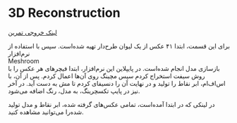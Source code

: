 # 3D Reconstruction

[لینک خروجی تمرین](https://drive.google.com/drive/folders/1sgMXp2zI0oxhtuxfAg87x5Cq8mKg4eV1?usp=sharing)

برای این قسمت، ابتدا ۴۱ عکس از یک لیوان طرح‌دار تهیه شده‌است. سپس با استفاده از نرم‌افزار   
Meshroom  
بازسازی مدل انجام شده‌است. در پایپلاین این نرم‌افزار، ابتدا فیچرهای هر عکس را با روش سیفت استخراج کردم سپس مچینگ روی
آن‌ها اعمال کردم. پس از آن، با اس‌اف‌ام، ابر نقاط را تولید و در نهایت آن را دنسیفای کردم تا مش به دست آید. در آخر نیز در
پایپ تکسچرینگ، به مدل، رنگ اضافه می‌شود.

در لینکی که در ابتدا آمده‌است، تمامی عکس‌های گرفته شده، ابر نقاط و مدل تولید شده‌را می‌توانید مشاهده کنید.

